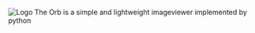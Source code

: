 ![Logo](https://i.imgur.com/ByNstIh.png)
The Orb is a simple and lightweight imageviewer implemented by python
